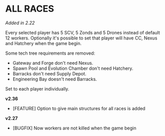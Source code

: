 # ALL RACES

*Added in 2.22*

Every selected player has 5 SCV, 5 Zonds and 5 Drones instead of default 12 workers. Optionally it's possible to set that player will have CC, Nexus and Hatchery when the game begin.

Some tech tree requirements are removed:

* Gateway and Forge don't need Nexus.
* Spawn Pool and Evolution Chamber don't need Hatchery.
* Barracks don't need Supply Depot.
* Engineering Bay doesn't need Barracks.

Set to each player individually.

**v2.36**

* [FEATURE] Option to give main structures for all races is added

**v2.27**

* [BUGFIX] Now workers are not killed when the game begin
